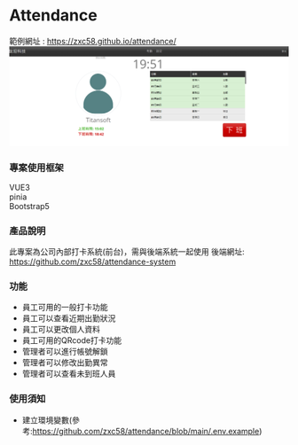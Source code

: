 # Attendance
範例網址 : https://zxc58.github.io/attendance/
![image](https://github.com/zxc58/attendance/blob/preview/public/demo_pic.png)
### 專案使用框架
VUE3<br/>
pinia<br/>
Bootstrap5
### 產品說明
此專案為公司內部打卡系統(前台)，需與後端系統一起使用
後端網址: https://github.com/zxc58/attendance-system
### 功能
- 員工可用的一般打卡功能
- 員工可以查看近期出勤狀況
- 員工可以更改個人資料
- 員工可用的QRcode打卡功能
- 管理者可以進行帳號解鎖
- 管理者可以修改出勤異常
- 管理者可以查看未到班人員
### 使用須知
- 建立環境變數(參考:https://github.com/zxc58/attendance/blob/main/.env.example)
